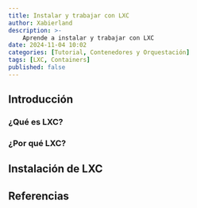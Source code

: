 ```yaml
---
title: Instalar y trabajar con LXC
author: Xabierland
description: >-
    Aprende a instalar y trabajar con LXC
date: 2024-11-04 10:02
categories: [Tutorial, Contenedores y Orquestación]
tags: [LXC, Containers]
published: false
---
```


## Introducción

### ¿Qué es LXC?

### ¿Por qué LXC?

## Instalación de LXC

## Referencias
